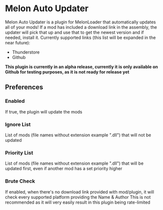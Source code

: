 # Melon Auto Updater
Melon Auto Updater is a plugin for MelonLoader that automatically updates all of your mods!
If a mod has included a download link in the assembly, the updater will pick that up and use that to get the newest version and if needed, install it.
Currently supported links (this list will be expanded in the near future):
 - Thunderstore
 - Github

**This plugin is currently in an alpha release, currently it is only available on Github for testing purposes, as it is not ready for release yet** 

## Preferences

### Enabled
If true, the plugin will update the mods
### Ignore List
List of mods (file names without extension example ".dll") that will not be updated
### Priority List
List of mods (file names without extension example ".dll") that will be updated first, even if another mod has a set priority higher
### Brute Check
If enabled, when there's no download link provided with mod/plugin, it will check every supported platform providing the Name & Author
This is not recommended as it will very easily result in this plugin being rate-limited
